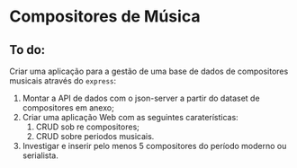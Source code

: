# Compositores de Música

## To do:
Criar uma aplicação para a gestão de uma base de dados de compositores musicais através do `express`:
1. Montar a API de dados com o json-server a partir do dataset de compositores em anexo;
2. Criar uma aplicação Web com as seguintes caraterísticas:
    1. CRUD sob re compositores;
    2. CRUD sobre periodos musicais.
3. Investigar e inserir pelo menos 5 compositores do período moderno ou serialista.

